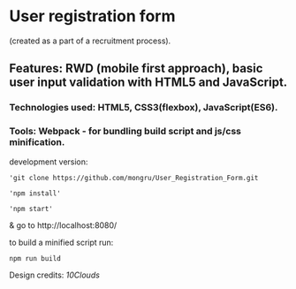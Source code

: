 # User registration form
(created as a part of a recruitment process).

## Features: RWD (mobile first approach), basic user input validation with HTML5 and JavaScript.

### Technologies used: HTML5, CSS3(flexbox), JavaScript(ES6).

### Tools: Webpack - for bundling build script and js/css minification.

development version:
```
'git clone https://github.com/mongru/User_Registration_Form.git
```
```
'npm install'

'npm start'
```
& go to http://localhost:8080/

to build a minified script run:
```
npm run build
```

Design credits: *10Clouds*
